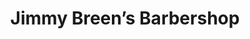 ---
title: "Jimmy Breen’s Barbershop"
url: /columbus/jimmy-breens-barbershop-n-high-st/
shop: hairdresser
---